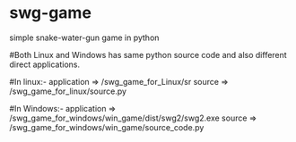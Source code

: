 # swg-game
simple snake-water-gun game in python

#Both Linux and Windows has same python source code and also different direct applications.

#In linux:-
application => /swg_game_for_Linux/sr
source => /swg_game_for_linux/source.py

#In Windows:-
application => /swg_game_for_windows/win_game/dist/swg2/swg2.exe
source => /swg_game_for_windows/win_game/source_code.py

